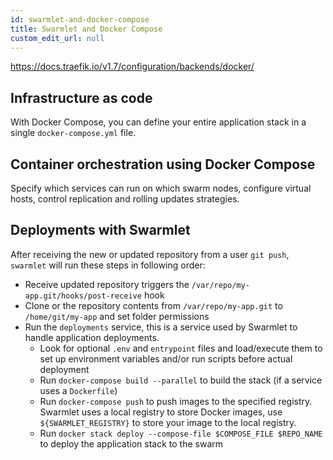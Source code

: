 ```yaml
---
id: swarmlet-and-docker-compose
title: Swarmlet and Docker Compose
custom_edit_url: null
---
```


https://docs.traefik.io/v1.7/configuration/backends/docker/

## Infrastructure as code
With Docker Compose, you can define your entire application stack in a single `docker-compose.yml` file.

## Container orchestration using Docker Compose
Specify which services can run on which swarm nodes, configure virtual hosts, control replication and rolling updates strategies.

## Deployments with Swarmlet
After receiving the new or updated repository from a user `git push`, `swarmlet` will run these steps in following order:
- Receive updated repository triggers the `/var/repo/my-app.git/hooks/post-receive` hook
- Clone or the repository contents from `/var/repo/my-app.git` to `/home/git/my-app` and set folder permissions
- Run the `deployments` service, this is a service used by Swarmlet to handle application deployments.
  - Look for optional `.env` and `entrypoint` files and load/execute them to set up environment variables and/or run scripts before actual deployment
  - Run `docker-compose build --parallel` to build the stack (if a service uses a `Dockerfile`)
  - Run `docker-compose push` to push images to the specified registry. Swarmlet uses a local registry to store Docker images, use `${SWARMLET_REGISTRY}` to store your image to the local registry.
  - Run `docker stack deploy --compose-file $COMPOSE_FILE $REPO_NAME` to deploy the application stack to the swarm
